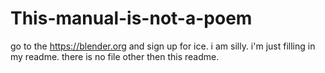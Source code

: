 # This-manual-is-not-a-poem
go to the https://blender.org and sign up for ice.
i am silly.
i'm just filling in my readme.
there is no file other then this readme.
